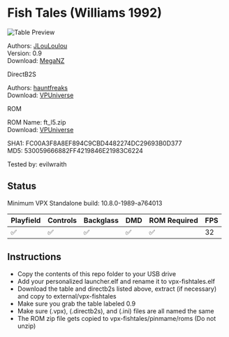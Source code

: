 # Fish Tales (Williams 1992)

![Table Preview](https://github.com/evilwraith/vpx-images/blob/main/vpx-fishtales.png)

Authors: [JLouLoulou](https://www.vpforums.org/index.php?showuser=134330)  
Version: 0.9  
Download: [MegaNZ](https://mega.nz/folder/GiAnQSDJ#SxGRZIdR30ZsUda2-sF84w/folder/W6gTgSyD)

DirectB2S

Authors: [hauntfreaks](https://vpuniverse.com/profile/5216-hauntfreaks/)  
Download: [VPUniverse](https://vpuniverse.com/files/file/18292-fish-tales-williams-1992-b2s-with-full-dmd/)

ROM

ROM Name: ft_l5.zip  
Download: [VPUniverse](https://vpuniverse.com/files/file/899-ft_l5zip/)  

SHA1: FC00A3F8A8EF894C9CBD4482274DC29693B0D377  
MD5:  530059666882FF4219846E21983C6224 

Tested by: evilwraith

## Status 

Minimum VPX Standalone build: 10.8.0-1989-a764013

| Playfield | Controls | Backglass | DMD | ROM Required | FPS | 
|-----------|----------|-----------|-----|--------------|-----|
| :white_check_mark: | :white_check_mark: | :white_check_mark: | :white_check_mark: | :white_check_mark: | 32 |

## Instructions

- Copy the contents of this repo folder to your USB drive
- Add your personalized launcher.elf and rename it to vpx-fishtales.elf
- Download the table and directb2s listed above, extract (if necessary) and copy to external/vpx-fishtales
- Make sure you grab the table labeled 0.9
- Make sure (.vpx), (.directb2s), and (.ini) files are all named the same
- The ROM zip file gets copied to vpx-fishtales/pinmame/roms (Do not unzip)
